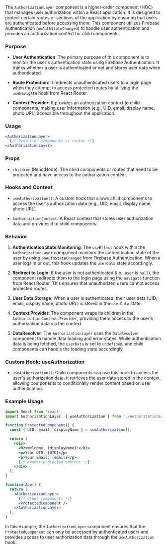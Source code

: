 The `AuthorizationLayer` component is a higher-order component (HOC) that manages user authorization within a React application. It is designed to protect certain routes or sections of the application by ensuring that users are authenticated before accessing them. This component utilizes Firebase Authentication (`onAuthStateChanged`) to handle user authentication and provides an authorization context for child components.

### Purpose
- **User Authentication**: The primary purpose of this component is to monitor the user's authentication state using Firebase Authentication. It tracks whether a user is authenticated or not and stores user data when authenticated.

- **Route Protection**: It redirects unauthenticated users to a login page when they attempt to access protected routes by utilizing the `useNavigate` hook from React Router.

- **Context Provider**: It provides an authorization context to child components, making user information (e.g., UID, email, display name, photo URL) accessible throughout the application.

### Usage
```jsx static
<AuthorizationLayer>
  {/* Protected components or routes */}
</AuthorizationLayer>
```

### Props
- `children` (ReactNode): The child components or routes that need to be protected and have access to the authorization context.

### Hooks and Context
- `useAuthorization()`: A custom hook that allows child components to access the user's authorization data (e.g., UID, email, display name, photo URL).

- `AuthorizationContext`: A React context that stores user authorization data and provides it to child components.

### Behavior
1. **Authentication State Monitoring**: The `useEffect` hook within the `AuthorizationLayer` component monitors the authentication state of the user by using `onAuthStateChanged` from Firebase Authentication. When a user logs in or out, this hook updates the `userData` state accordingly.

2. **Redirect to Login**: If the user is not authenticated (i.e., `user` is `null`), the component redirects them to the login page using the `navigate` function from React Router. This ensures that unauthorized users cannot access protected routes.

3. **User Data Storage**: When a user is authenticated, their user data (UID, email, display name, photo URL) is stored in the `userData` state.

4. **Context Provider**: The component wraps its children in the `AuthorizationContext.Provider`, providing them access to the user's authorization data via the context.

5. **DataResolver**: The `AuthorizationLayer` uses the `DataResolver` component to handle data loading and error states. While authentication data is being fetched, the `userData` is set to `undefined`, and child components can handle the loading state accordingly.

### Custom Hook: useAuthorization
- `useAuthorization()`: Child components can use this hook to access the user's authorization data. It retrieves the user data stored in the context, allowing components to conditionally render content based on user authentication.

### Example Usage
```jsx static
import React from 'react';
import AuthorizationLayer, { useAuthorization } from './AuthorizationLayer';

function ProtectedComponent() {
  const { UID, email, displayName } = useAuthorization();

  return (
    <div>
      <h2>Welcome, {displayName}!</h2>
      <p>Your UID: {UID}</p>
      <p>Your Email: {email}</p>
      {/* Render protected content */}
    </div>
  );
}

function App() {
  return (
    <AuthorizationLayer>
      {/* Other components */}
      <ProtectedComponent />
    </AuthorizationLayer>
  );
}
```

In this example, the `AuthorizationLayer` component ensures that the `ProtectedComponent` can only be accessed by authenticated users and provides access to user authorization data through the `useAuthorization` hook.
